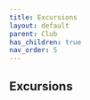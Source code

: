 ```yaml
---
title: Excursions
layout: default
parent: Club
has_children: true
nav_order: 5
---
```


## Excursions
